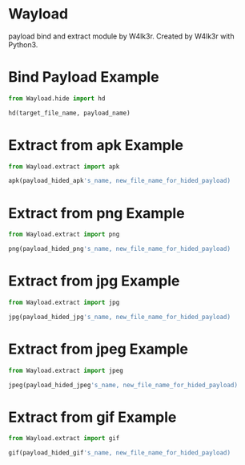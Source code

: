 # Wayload

payload bind and extract module by W4lk3r.
Created by W4lk3r with Python3.

# Bind Payload Example

```python
from Wayload.hide import hd

hd(target_file_name, payload_name)

```

# Extract from apk Example


```python
from Wayload.extract import apk

apk(payload_hided_apk's_name, new_file_name_for_hided_payload)

```

# Extract from png Example


```python
from Wayload.extract import png

png(payload_hided_png's_name, new_file_name_for_hided_payload)

```

# Extract from jpg Example


```python
from Wayload.extract import jpg

jpg(payload_hided_jpg's_name, new_file_name_for_hided_payload)

```

# Extract from jpeg Example


```python
from Wayload.extract import jpeg

jpeg(payload_hided_jpeg's_name, new_file_name_for_hided_payload)

```

# Extract from gif Example


```python
from Wayload.extract import gif

gif(payload_hided_gif's_name, new_file_name_for_hided_payload)

```
